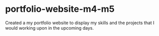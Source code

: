 # portfolio-website-m4-m5
Created a my portfolio website to display my skills and the projects that I would working upon in the upcoming days.  
